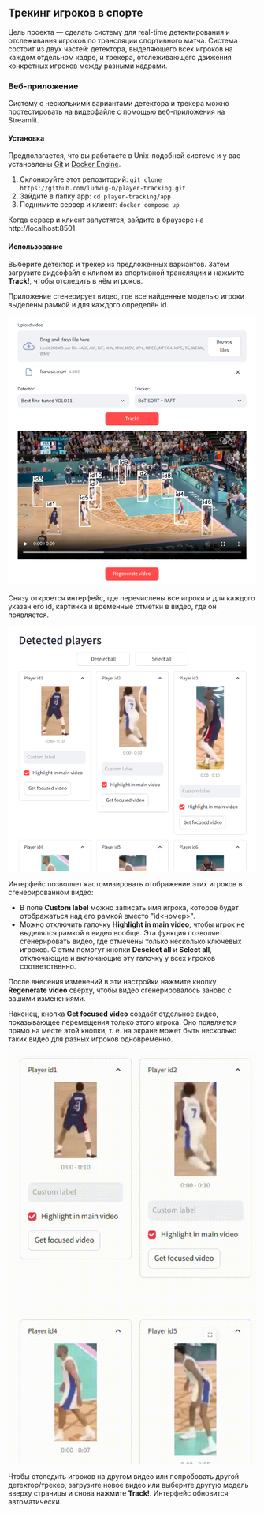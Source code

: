 ## Трекинг игроков в спорте

Цель проекта — сделать систему для real-time детектирования и отслеживания игроков по трансляции спортивного матча. Система состоит из двух частей: детектора, выделяющего всех игроков на каждом отдельном кадре, и трекера, отслеживающего движения конкретных игроков между разными кадрами.

### Веб-приложение

Систему с несколькими вариантами детектора и трекера можно протестировать на видеофайле с помощью веб-приложения на Streamlit.

#### Установка

Предполагается, что вы работаете в Unix-подобной системе и у вас установлены [Git](https://git-scm.com/) и [Docker Engine](https://docs.docker.com/engine/).

1. Склонируйте этот репозиторий: `git clone https://github.com/ludwig-n/player-tracking.git`
2. Зайдите в папку app: `cd player-tracking/app`
3. Поднимите сервер и клиент: `docker compose up`

Когда сервер и клиент запустятся, зайдите в браузере на http://localhost:8501.

#### Использование

Выберите детектор и трекер из предложенных вариантов. Затем загрузите видеофайл с клипом из спортивной трансляции и нажмите **Track!**, чтобы отследить в нём игроков.

Приложение сгенерирует видео, где все найденные моделью игроки выделены рамкой и для каждого определён id.

![видео](images/app-video.png)

Снизу откроется интерфейс, где перечислены все игроки и для каждого указан его id, картинка и временные отметки в видео, где он появляется.

![видео](images/app-controls.png)

Интерфейс позволяет кастомизировать отображение этих игроков в сгенерированном видео:

- В поле **Custom label** можно записать имя игрока, которое будет отображаться над его рамкой вместо "id<номер>".
- Можно отключить галочку **Highlight in main video**, чтобы игрок не выделялся рамкой в видео вообще. Эта функция позволяет сгенерировать видео, где отмечены только несколько ключевых игроков. С этим помогут кнопки **Deselect all** и **Select all**, отключающие и включающие эту галочку у всех игроков соответственно.

После внесения изменений в эти настройки нажмите кнопку **Regenerate video** сверху, чтобы видео сгенерировалось заново с вашими изменениями.

Наконец, кнопка **Get focused video** создаёт отдельное видео, показывающее перемещения только этого игрока. Оно появляется прямо на месте этой кнопки, т. е. на экране может быть несколько таких видео для разных игроков одновременно.

![сфокусированное видео](images/app-focused-video.gif)

Чтобы отследить игроков на другом видео или попробовать другой детектор/трекер, загрузите новое видео или выберите другую модель вверху страницы и снова нажмите **Track!**. Интерфейс обновится автоматически.
